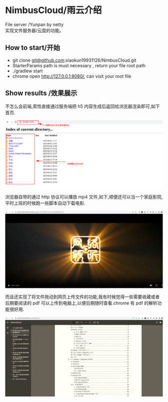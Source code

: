# NimbusCloud/雨云介绍
File server /Yunpan by netty  
实现文件服务器/云盘的功能。


## How to start/开始
* git clone git@github.com:xiaokun19931126/NimbusCloud.git
* StarterParams path is must necessary , return your file root path
* ./gradlew start 
* chrome open http://127.0.0.1:8080/, can visit your root file


## Show results /效果展示

不怎么会前端,索性直接通过服务端把 h5 内容生成后返回给浏览器渲染即可,如下首页.

![首页](./pictures/1.png)

浏览器自带的通过 http 协议可以播放 mp4 文件,如下,顺便还可以当一个家庭影院,平时上班的时候跑一些脚本自动下载电影.

![视频](./pictures/2.png)

而且还实现了将文件拖动到网页上传文件的功能,我有时候觉得一些需要收藏或者后期要阅读的 pdf 可以上传到电脑上,以便后期随时查看.chrome 有 pdf 的解析功能很好用.

![pdf](./pictures/3.png)